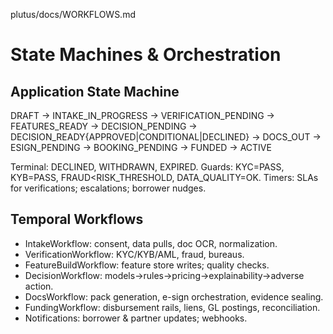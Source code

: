 plutus/docs/WORKFLOWS.md
# State Machines & Orchestration

## Application State Machine
DRAFT → INTAKE_IN_PROGRESS → VERIFICATION_PENDING → FEATURES_READY → DECISION_PENDING → DECISION_READY{APPROVED|CONDITIONAL|DECLINED} → DOCS_OUT → ESIGN_PENDING → BOOKING_PENDING → FUNDED → ACTIVE

Terminal: DECLINED, WITHDRAWN, EXPIRED.
Guards: KYC=PASS, KYB=PASS, FRAUD<RISK_THRESHOLD, DATA_QUALITY=OK.
Timers: SLAs for verifications; escalations; borrower nudges.

## Temporal Workflows
- IntakeWorkflow: consent, data pulls, doc OCR, normalization.
- VerificationWorkflow: KYC/KYB/AML, fraud, bureaus.
- FeatureBuildWorkflow: feature store writes; quality checks.
- DecisionWorkflow: models→rules→pricing→explainability→adverse action.
- DocsWorkflow: pack generation, e-sign orchestration, evidence sealing.
- FundingWorkflow: disbursement rails, liens, GL postings, reconciliation.
- Notifications: borrower & partner updates; webhooks.
